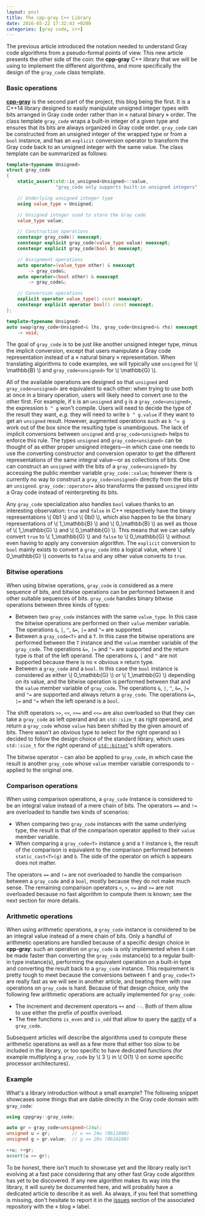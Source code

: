 ```yaml
---
layout: post
title: The cpp-gray C++ Library
date: 2016-05-22 17:32:43 +0200
categories: [gray code, c++]
---
```

The previous article introduced the notation needed to understand Gray code algorithms from a pseudo-formal points of view.
This new article presents the other side of the coin: the **cpp-gray** C++ library that we will be using to implement the
different algorithms, and more specifically the design of the `gray_code` class template.

### Basic operations

[**cpp-gray**][cpp-gray] is the second part of the project, this blog being the first. It is a C++14 library designed to
easily manipulate unsigned integer types with bits arranged in Gray code order rather than in « natural binary » order. The
class template `gray_code` wraps a built-in integer of a given type and ensures that its bits are always organized in Gray
code order. `gray_code` can be constructed from an unsigned integer of the wrapped type or from a `bool` instance, and has
an `explicit` conversion operator to transform the Gray code back to an unsigned integer with the same value. The class
template can be summarized as follows:

```cpp
template<typename Unsigned>
struct gray_code
{
    static_assert(std::is_unsigned<Unsigned>::value,
                  "gray_code only supports built-in unsigned integers");

    // Underlying unsigned integer type
    using value_type = Unsigned;

    // Unsigned integer used to store the Gray code
    value_type value;

    // Construction operations
    constexpr gray_code() noexcept;
    constexpr explicit gray_code(value_type value) noexcept;
    constexpr explicit gray_code(bool b) noexcept;

    // Assignment operations
    auto operator=(value_type other) & noexcept
        -> gray_code&;
    auto operator=(bool other) & noexcept
        -> gray_code&;

    // Conversion operations
    explicit operator value_type() const noexcept;
    constexpr explicit operator bool() const noexcept;
};

template<typename Unsigned>
auto swap(gray_code<Unsigned>& lhs, gray_code<Unsigned>& rhs) noexcept
    -> void;
```

The goal of `gray_code` is to be just like another unsigned integer type, minus the implicit conversion, except that users
manipulate a Gray code representation instead of a « natural binary » representation. When translating algorithms to code
examples, we will typically use `unsigned` for \\( \mathbb{B} \\) and `gray_code<unsigned>` for \\( \mathbb{G} \\).

All of the available operations are designed so that `unsigned` and `gray_code<unsigned>` are equivalent to each other:
when trying to use both at once in a binary operation, users will likely need to convert one to the other first. For
example, if `b` is an `unsigned` and `g` is a `gray_code<unsigned>`, the expression `b ^ g` won't compile. Users will need
to decide the type of the result they want, *e.g.* they will need to write `b ^ g.value` if they want to get an `unsigned`
result. However, augmented operations such as `b ^= g` work out of the box since the resulting type is unambiguous. The lack
of implicit conversions between `unsigned` and `gray_code<unsigned>` helps to enforce this rule. The types `unsigned` and
`gray_code<unsigned>` can be thought of as either proper unsigned integers—in which case one needs to use the converting
constructor and conversion operator to get the different representations of the same integral value—or as collections of
bits. One can construct an `unsigned` with the bits of a `gray_code<unsigned>` by accessing the public member variable
`gray_code::value`; however there is currently no way to construct a `gray_code<unsigned>` directly from the bits of an
`unsigned`. `gray_code::operator=` also transforms the passed `unsigned` into a Gray code instead of reinterpreting its
bits.

Any `gray_code` specialization also handles `bool` values thanks to an interesting observation: `true` and `false` in C++
respectively have the binary representations \\( 0b1 \\) and \\( 0b0 \\), which also happen to be the binary representations
of \\( 1_\mathbb{B} \\) and \\( 0_\mathbb{B} \\) as well as those of \\( 1_\mathbb{G} \\) and \\( 0_\mathbb{G} \\). This
means that we can safely convert `true` to \\( 1_\mathbb{G} \\) and `false` to \\( 0_\mathbb{G} \\) without even having to
apply any conversion algorithm. The `explicit` conversion to `bool` mainly exists to convert a `gray_code` into a logical
value, where \\( 0_\mathbb{G} \\) converts to `false` and any other value converts to `true`.

### Bitwise operations

When using bitwise operations, `gray_code` is considered as a mere sequence of bits, and bitwise operations can be performed
between it and other suitable sequences of bits. `gray_code` handles binary bitwise operations between three kinds of types:

* Between two `gray_code` instances with the same `value_type`. In this case the bitwise operations are performed on their
`value` member variable. The operations `&`, `|`, `^`, `&=`, `|=` and `^=` are supported.
* Between a `gray_code<T>` and a `T`. In this case the bitwise operations are performed between the `T` instance and the
`value` member variable of the `gray_code`. The operations `&=`, `|=` and `^=` are supported and the return type is that of
the left operand. The operations `&`, `|` and `^` are not supported because there is no « obvious » return type.
* Between a `gray_code` and a `bool`. In this case the `bool` instance is considered as either \\( 0_\mathbb{G} \\) or
\\( 1_\mathbb{G} \\) depending on its value, and the bitwise operation is performed between that and the `value` member
variable of `gray_code`. The operations `&`, `|`, `^`, `&=`, `|=` and `^=` are supported and always return a `gray_code`.
The operations `&=`, `|=` and `^=` when the left operand is a `bool`.

The shift operators `>>`, `<<`, `>>=` and `<<=` are also overloaded so that they can take a `gray_code` as left operand and
an `std::size_t` as right operand, and return a `gray_code` whose `value` has been shifted by the given amount of bits.
There wasn't an obvious type to select for the right operand so I decided to follow the design choice of the standard 
library, which uses `std::size_t` for the right operand of [`std::bitset`][bitset]'s shift operators.

The bitwise operator `~` can also be applied to `gray_code`, in which case the result is  another `gray_code` whose `value`
member variable corresponds to `~` applied to the original one.

### Comparison operations

When using comparison operations, a `gray_code` instance is considered to be an integral value instead of a mere chain of
bits. The operators `==` and `!=` are overloaded to handle two kinds of scenarios:

* When comparing two `gray_code` instances with the same underlying type, the result is that of the comparison operator
applied to their `value` member variable.
* When comparing a `gray_code<T>` instance `g` and a `T` instance `b`, the result of the comparison is equivalent to the
comparison performed between `static_cast<T>(g)` and `b`. The side of the operator on which `b` appears does not matter.

The operators `==` and `!=` are not overloaded to handle the comparison between a `gray_code` and a `bool`, mostly because
they do not make much sense. The remaining comparison operators `<`, `>`, `<=` and `>=` are not overloaded because no fast
algorithm to compute them is known; see the next section for more details.

### Arithmetic operations

When using arithmetic operations, a `gray_code` instance is considered to be an integral value instead of a mere chain of
bits. Only a handful of arithmetic operations are handled because of a specific design choice in **cpp-gray**: such an
operation on `gray_code` is only implemented when it can be made faster than converting the `gray_code` instance(s) to a
regular built-in type instance(s), performing the equivalent operation on a built-in type and converting the result back to
a `gray_code` instance. This requirement is pretty tough to meet because the conversions between `T` and `gray_code<T>` are
really fast as we will see in another article, and beating them with raw operations on `gray_code` is hard. Because of that
design choice, only the following few arithmetic operations are actually implemented for `gray_code`:

* The increment and decrement operators `++` and `--`. Both of them allow to use either the prefix of postfix overload.
* The free functions `is_even` and `is_odd` that allow to query the [parity][parity] of a `gray_code`.

Subsequent articles will describe the algorithms used to compute these arithmetic operations as well as a few more that
either too slow to be included in the library, or too specific to have dedicated functions (for example multiplying a
`gray_code` by \\( 3 \\) in \\( O(1) \\) on some specific processor architectures).

### Example

What's a library introduction without a small example? The following snippet showcases some things that are dable directly
in the Gray code domain with `gray_code`:

```cpp
using cppgray::gray_code;

auto gr = gray_code<unsigned>(24u);
unsigned u = gr;        // u == 24u (0b11000)
unsigned g = gr.value;  // g == 20u (0b10100)

++u; ++gr;
assert(u == gr);
```

To be honest, there isn't much to showcase yet and the library really isn't evolving at a fast pace considering that any
other fast Gray code algorithm has yet to be discovered. If any new algorithm makes its way into the library, it will surely
be documented here, and will probably have a dedicated article to describe it as well. As always, if you feel that something
is missing, don't hesitate to report it in the [issues][issues] section of the associated repository with the « blog »
label.


  [bitset]: http://en.cppreference.com/w/cpp/utility/bitset
  [cpp-gray]: https://github.com/Morwenn/cpp-gray
  [issues]: https://github.com/Morwenn/cpp-gray/issues
  [parity]: https://en.wikipedia.org/wiki/Parity_%28mathematics%29
